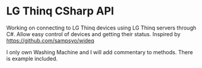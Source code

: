# LG Thinq CSharp API

Working on connecting to LG Thinq devices using LG Thinq servers through C#.
Allow easy control of devices and getting their status. Inspired by https://github.com/sampsyo/wideq

I only own Washing Machine and I will add commentary to methods.
There is example included.
